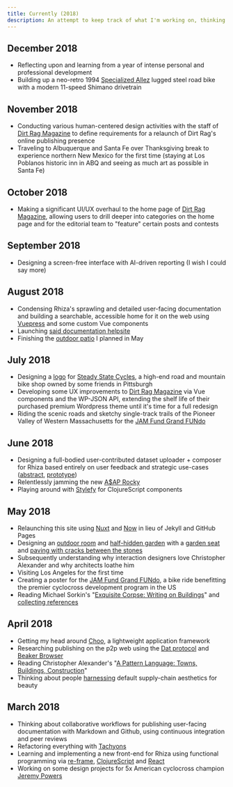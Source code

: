 ```yaml
---
title: Currently (2018)
description: An attempt to keep track of what I'm working on, thinking about, designing, reading, or otherwise occupying my time with at a high level, without resorting to an entry-laden, prose-heavy "blog" format. Not strictly work-focused.
---
```


## December 2018

- Reflecting upon and learning from a year of intense personal and professional development
- Building up a neo-retro 1994 [Specialized Allez](/images/currently/2018/allez.jpg) lugged steel road bike with a modern 11-speed Shimano drivetrain

## November 2018

- Conducting various human-centered design activities with the staff of [Dirt Rag Magazine](https://www.dirtragmag.com/) to define requirements for a relaunch of Dirt Rag's online publishing presence
- Traveling to Albuquerque and Santa Fe over Thanksgiving break to experience northern New Mexico for the first time (staying at Los Poblanos historic inn in ABQ and seeing as much art as possible in Santa Fe)

## October 2018

- Making a significant UI/UX overhaul to the home page of [Dirt Rag Magazine](https://www.dirtragmag.com/), allowing users to drill deeper into categories on the home page and for the editorial team to "feature" certain posts and contests

## September 2018

- Designing a screen-free interface with AI-driven reporting (I wish I could say more)

## August 2018

- Condensing Rhiza's sprawling and detailed user-facing documentation and building a searchable, accessible home for it on the web using [Vuepress](https://vuepress.vuejs.org/) and some custom Vue components
- Launching [said documentation helpsite](/rhiza-helpsite)
- Finishing the [outdoor patio](/images/currently/2018/patio.jpg) I planned in May

## July 2018

- Designing a [logo](/images/currently/2018/ssc-logo.png) for [Steady State Cycles](https://steadystatecycles.com/), a high-end road and mountain bike shop owned by some friends in Pittsburgh
- Developing some UX improvements to [Dirt Rag Magazine](http://dirtragmag.com/) via Vue components and the WP-JSON API, extending the shelf life of their purchased premium Wordpress theme until it's time for a full redesign
- Riding the scenic roads and sketchy single-track trails of the Pioneer Valley of Western Massachusetts for the [JAM Fund Grand FUNdo](/images/currently/2018/fundo-poster.png)

## June 2018

- Designing a full-bodied user-contributed dataset uploader + composer for Rhiza based entirely on user feedback and strategic use-cases ([abstract](https://www.dropbox.com/s/nsreuzyrqnfmteb/Abstract%2C%20User-Uploaded%20Data%20Expansion%20in%20Rhiza.pdf?dl=0), [prototype](https://github.com/jamesacklin/user-contrib-prototype))
- Relentlessly jamming the new [A\$AP Rocky](http://www.vulture.com/2018/05/review-ausdap-rockys-album-testing.html)
- Playing around with [Stylefy](https://github.com/Jarzka/stylefy) for ClojureScript components

## May 2018

- Relaunching this site using [Nuxt](http://www.nuxtjs.org/) and [Now](https://zeit.co/now) in lieu of Jekyll and GitHub Pages
- Designing an [outdoor room](http://www.iwritewordsgood.com/apl/patterns/apl163.htm) and [half-hidden garden](http://www.iwritewordsgood.com/apl/patterns/apl111.htm) with a [garden seat](http://www.iwritewordsgood.com/apl/patterns/apl176.htm) and [paving with cracks between the stones](http://www.iwritewordsgood.com/apl/patterns/apl247.htm)
- Subsequently understanding why interaction designers love Christopher Alexander and why architects loathe him
- Visiting Los Angeles for the first time
- Creating a poster for the [JAM Fund Grand FUNdo](/images/currently/2018/fundo-poster.png), a bike ride benefitting the premier cyclocross development program in the US
- Reading Michael Sorkin's "[Exquisite Corpse: Writing on Buildings](https://www.versobooks.com/books/778-exquisite-corpse)" and [collecting references](https://www.are.na/james-acklin/exquisite-corpse-references)

## April 2018

- Getting my head around [Choo](https://choo.io/), a lightweight application framework
- Researching publishing on the p2p web using the [Dat protocol](https://datproject.org/) and [Beaker Browser](https://beakerbrowser.com/)
- Reading Christopher Alexander's "[A Pattern Language: Towns, Buildings, Construction](https://en.wikipedia.org/wiki/A_Pattern_Language)"
- Thinking about people [harnessing](https://www.are.na/clint-soren/lot-2046) default supply-chain aesthetics for beauty

## March 2018

- Thinking about collaborative workflows for publishing user-facing documentation with Markdown and Github, using continuous integration and peer reviews
- Refactoring everything with [Tachyons](http://tachyons.io/)
- Learning and implementing a new front-end for Rhiza using functional programming via [re-frame](https://github.com/Day8/re-frame), [ClojureScript](https://clojurescript.org/) and [React](https://reactjs.org/)
- Working on some design projects for 5x American cyclocross champion [Jeremy Powers](/images/currently/2018/jpow.jpg)
